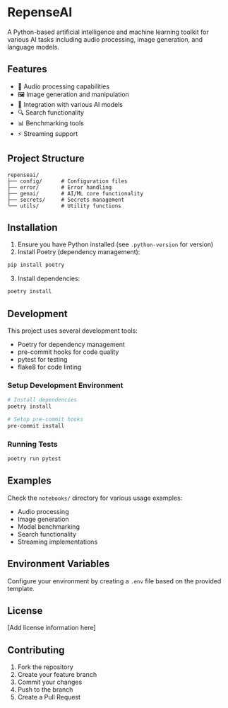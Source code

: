 # RepenseAI

A Python-based artificial intelligence and machine learning toolkit for various AI tasks including audio processing, image generation, and language models.

## Features

- 🎵 Audio processing capabilities
- 🖼️ Image generation and manipulation
- 🤖 Integration with various AI models
- 🔍 Search functionality
- 📊 Benchmarking tools
- ⚡ Streaming support

## Project Structure

```
repenseai/
├── config/      # Configuration files
├── error/       # Error handling
├── genai/       # AI/ML core functionality
├── secrets/     # Secrets management
└── utils/       # Utility functions
```

## Installation

1. Ensure you have Python installed (see `.python-version` for version)
2. Install Poetry (dependency management):
```sh
pip install poetry
```

3. Install dependencies:
```sh
poetry install
```

## Development

This project uses several development tools:

- Poetry for dependency management
- pre-commit hooks for code quality
- pytest for testing
- flake8 for code linting

### Setup Development Environment

```sh
# Install dependencies
poetry install

# Setup pre-commit hooks
pre-commit install
```

### Running Tests

```sh
poetry run pytest
```

## Examples

Check the `notebooks/` directory for various usage examples:
- Audio processing
- Image generation
- Model benchmarking
- Search functionality
- Streaming implementations

## Environment Variables

Configure your environment by creating a `.env` file based on the provided template.

## License

[Add license information here]

## Contributing

1. Fork the repository
2. Create your feature branch
3. Commit your changes
4. Push to the branch
5. Create a Pull Request